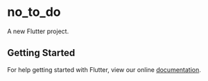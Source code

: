 # no_to_do

A new Flutter project.

## Getting Started

For help getting started with Flutter, view our online
[documentation](https://flutter.io/).
